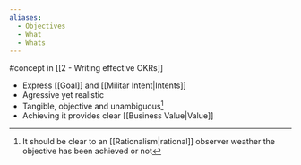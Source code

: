 ```yaml
---
aliases:
  - Objectives
  - What
  - Whats
---
```

#concept in [[2 - Writing effective OKRs]]

- Express [[Goal]] and [[Militar Intent|Intents]]
- Agressive yet realistic
- Tangible, objective and unambiguous[^1]
- Achieving it provides clear [[Business Value|Value]]

[^1]: It should be clear to an [[Rationalism|rational]] observer weather the objective has been achieved or not